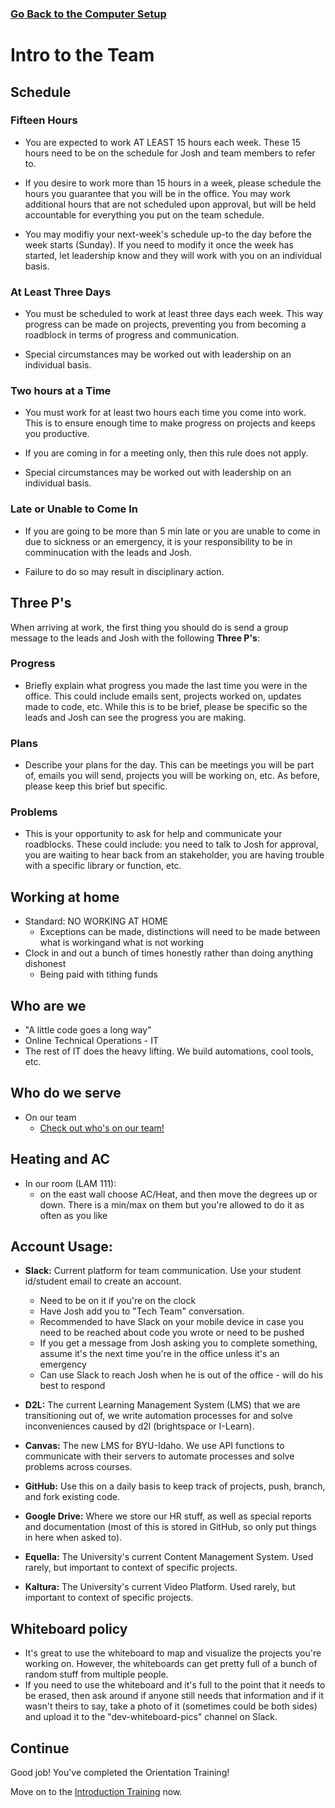 ### [Go Back to the Computer Setup](./newHireToDo.md)

# Intro to the Team

## Schedule
### Fifteen Hours

* You are expected to work AT LEAST 15 hours each week. These 15 hours need to be on the schedule for Josh and team members to refer to. 

* If you desire to work more than 15 hours in a week, please schedule the hours you guarantee that you will be in the office. You may work additional hours that are not scheduled upon approval, but will be held accountable for everything you put on the team schedule.

* You may modifiy your next-week's schedule up-to the day before the week starts (Sunday). If you need to modify it once the week has started, let leadership know and they will work with you on an individual basis.

### At Least Three Days
* You must be scheduled to work at least three days each week. This way progress can be made on projects, preventing you from becoming a roadblock in terms of progress and communication.

* Special circumstances may be worked out with leadership on an individual basis.

### Two hours at a Time
* You must work for at least two hours each time you come into work. This is to ensure enough time to make progress on projects and keeps you productive.

* If you are coming in for a meeting only, then this rule does not apply. 

* Special circumstances may be worked out with leadership on an individual basis.

### Late or Unable to Come In
* If you are going to be more than 5 min late or you are unable to come in due to sickness or an emergency, it is your responsibility to be in comminucation with the leads and Josh.

* Failure to do so may result in disciplinary action.

## Three P's
When arriving at work, the first thing you should do is send a group message to the leads and Josh with the following **Three P's**:

### Progress
* Briefly explain what progress you made the last time you were in the office. This could include emails sent, projects worked on, updates made to code, etc. While this is to be brief, please be specific so the leads and Josh can see the progress you are making.

### Plans
* Describe your plans for the day. This can be meetings you will be part of, emails you will send, projects you will be working on, etc. As before, please keep this brief but specific.

### Problems
* This is your opportunity to ask for help and communicate your roadblocks. These could include: you need to talk to Josh for approval, you are waiting to hear back from an stakeholder, you are having trouble with a specific library or function, etc.


## Working at home
* Standard: NO WORKING AT HOME
    * Exceptions can be made, distinctions will need to be made between what is workingand what is not working
* Clock in and out a bunch of times honestly rather than doing anything dishonest
    * Being paid with tithing funds  

## Who are we
* "A little code goes a long way"
* Online Technical Operations - IT
* The rest of IT does the heavy lifting. We build automations, cool tools, etc.
<!-- 3.  Tech Ops - under Jon Linford (Online Vice President)
    1. Online Learning Department under Alan Young
    2. Campus Curriculum Development under Eric Carl -->
## Who do we serve
* On our team
    * [Check out who's on our team!](https://github.com/orgs/byuitechops/people)
<!-- 2.  Online Learning and Technical Operations
    * BYU-Idaho Online Learning Department & Technical Operations [Explanation](..Resources/onlineLearningDpt.md)
3.  How online courses are made
    * [How Courses are made](../Resources/How-a-Course-is-made.pdf) -->

## Heating and AC
* In our room (LAM 111):
    * on the east wall choose AC/Heat, and then move the degrees up or down. There is a min/max on them but you're allowed to do it as often as you like

## Account Usage: 
* **Slack:** Current platform for team communication. Use your student id/student email to create an account.
    * Need to be on it if you're on the clock
    * Have Josh add you to "Tech Team" conversation.
    * Recommended to have Slack on your mobile device in case you need to be reached about code you wrote or need to be pushed
    * If you get a message from Josh asking you to complete something, assume it's the next time you're in the office unless it's an emergency
    * Can use Slack to reach Josh when he is out of the office - will do his best to respond
    
* **D2L:** The current Learning Management System (LMS) that we are transitioning out of, we write automation processes for and solve inconveniences caused by d2l (brightspace or I-Learn).
* **Canvas:** The new LMS for BYU-Idaho. We use API functions to communicate with their servers to automate processes and solve problems across courses.
* **GitHub:** Use this on a daily basis to keep track of projects, push, branch, and fork existing code.
* **Google Drive:** Where we store our HR stuff, as well as special reports and documentation (most of this is stored in GitHub, so only put things in here when asked to).
* **Equella:** The University's current Content Management System. Used rarely, but important to context of specific projects.
* **Kaltura:** The University's current Video Platform. Used rarely, but important to context of specific projects.

## Whiteboard policy
* It's great to use the whiteboard to map and visualize the projects you're working on. However, the whiteboards can get pretty full of a bunch of random stuff from multiple people. 
* If you need to use the whiteboard and it's full to the point that it needs to be erased, then ask around if anyone still needs that information and if it wasn't theirs to say, take a photo of it (sometimes could be both sides) and upload it to the "dev-whiteboard-pics" channel on Slack.

<!-- 8.  How to get office supplies
    1.  The drawers next to Station F in our office have supplies for our team.
    1.  LAM 118 - Sister Tonks' office has refills for office supplies, just go to that office and tell her where you work and she will get you the supplies you need. -->

## Continue
Good job! You've completed the Orientation Training!

Move on to the [Introduction Training](../Introduction) now.
